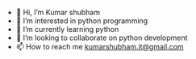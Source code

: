 - 👋 Hi, I’m Kumar shubham
- 👀 I’m interested in python programming
- 🌱 I’m currently learning python
- 💞️ I’m looking to collaborate on python development
- 📫 How to reach me kumarshubham.it@gmail.com

<!---
Kumarshubham3007/Kumarshubham3007 is a ✨ special ✨ repository because its `README.md` (this file) appears on your GitHub profile.
You can click the Preview link to take a look at your changes.
--->
